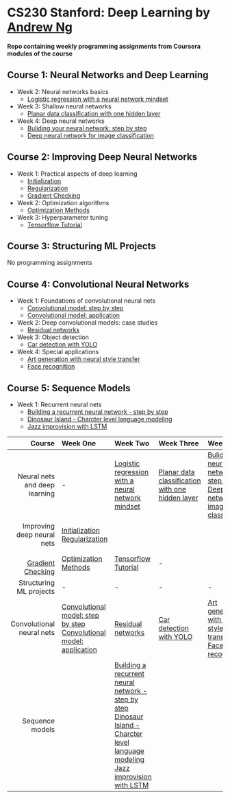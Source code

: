 # CS230 Stanford: Deep Learning by [Andrew Ng](https://www.andrewng.org)
**Repo containing weekly programming assignments from Coursera modules of the course**

## Course 1: Neural Networks and Deep Learning

- Week 2: Neural networks basics
	- [Logistic regression with a neural network mindset](https://github.com/MaryamHashmi/cs230-deep-learning/blob/master/Neural%20Nets%20and%20Deep%20Learning/Logistic_Regression_with_a_Neural_Network_mindset_v6a.ipynb)
- Week 3: Shallow neural networks
	- [Planar data classification with one hidden layer](https://github.com/MaryamHashmi/cs230-deep-learning/blob/master/Neural%20Nets%20and%20Deep%20Learning/Planar_data_classification_with_onehidden_layer_v6c.ipynb)
- Week 4: Deep neural networks
	- [Buliding your neural network: step by step](https://github.com/MaryamHashmi/cs230-deep-learning/blob/master/Neural%20Nets%20and%20Deep%20Learning/Building_your_Deep_Neural_Network_Step_by_Step_v8a.ipynb)
	- [Deep neural network for image classification](https://github.com/MaryamHashmi/cs230-deep-learning/blob/master/Neural%20Nets%20and%20Deep%20Learning/Deep%2BNeural%2BNetwork%2B-%2BApplication%2Bv8.ipynb)	

## Course 2: Improving Deep Neural Networks

- Week 1: Practical aspects of deep learning
	- [Initialization](https://github.com/MaryamHashmi/cs230-deep-learning/blob/master/Improving%20Deep%20Neural%20Nets/Initialization.ipynb)
	- [Regularization](https://github.com/MaryamHashmi/cs230-deep-learning/blob/master/Improving%20Deep%20Neural%20Nets/Regularization_v2a.ipynb)
	- [Gradient Checking](https://github.com/MaryamHashmi/cs230-deep-learning/blob/master/Improving%20Deep%20Neural%20Nets/Gradient%2BChecking%2Bv1.ipynb)
- Week 2: Optimization algorithms
	- [Optimization  Methods](https://github.com/MaryamHashmi/cs230-deep-learning/blob/master/Improving%20Deep%20Neural%20Nets/Optimization_methods_v1b.ipynb)
- Week 3: Hyperparameter tuning
	- [Tensorflow Tutorial](https://github.com/MaryamHashmi/cs230-deep-learning/blob/master/Improving%20Deep%20Neural%20Nets/TensorFlow_Tutorial_v3b.ipynb)

## Course 3: Structuring ML Projects

No programming assignments

## Course 4: Convolutional Neural Networks

- Week 1: Foundations of convolutional neural nets
	- [Convolutional model: step by step](https://github.com/MaryamHashmi/cs230-deep-learning/blob/master/Convolutional%20Neural%20Networks/Convolution_model_Step_by_Step_v2a.ipynb)
	- [Convolutional model: application](https://github.com/MaryamHashmi/cs230-deep-learning/blob/master/Convolutional%20Neural%20Networks/Convolution_model_Application_v1a.ipynb)
- Week 2: Deep convolutional models: case studies
	- [Residual networks](https://github.com/MaryamHashmi/cs230-deep-learning/blob/master/Convolutional%20Neural%20Networks/Residual_Networks_v2a.ipynb)
- Week 3: Object detection
	- [Car detection with YOLO](https://github.com/MaryamHashmi/cs230-deep-learning/blob/master/Convolutional%20Neural%20Networks/Autonomous_driving_application_Car_detection_v3a.ipynb)
- Week 4: Special applications
	- [Art generation with neural style transfer](https://github.com/MaryamHashmi/cs230-deep-learning/blob/master/Convolutional%20Neural%20Networks/Art_Generation_with_Neural_Style_Transfer_v3a.ipynb)
	- [Face recognition](https://github.com/MaryamHashmi/cs230-deep-learning/blob/master/Convolutional%20Neural%20Networks/Face_Recognition_v3a.ipynb)

## Course 5: Sequence Models

- Week 1: Recurrent neural nets
	- [Building a recurrent neural network - step by step](Building_a_Recurrent_Neural_Network_Step_by_Step_v3a.ipynb)
	- [Dinosaur Island - Charcter level language modeling](https://github.com/MaryamHashmi/cs230-deep-learning/blob/master/Sequence%20Models/Dinosaurus_Island_Character_level_language_model_final_v3a.ipynb)
	- [Jazz improvision with LSTM](https://github.com/MaryamHashmi/cs230-deep-learning/blob/master/Sequence%20Models/Improvise_a_Jazz_Solo_with_an_LSTM_Network_v3a.ipynb)





| Course                               | Week One           | Week Two  | Week Three   |  Week Four   |
| -------------:                      |:-------------     | :-----   |  :-----     |  :-----     |  
| Neural nets and deep learning      | - |  [Logistic regression with a neural network mindset](https://github.com/MaryamHashmi/cs230-deep-learning/blob/master/Neural%20Nets%20and%20Deep%20Learning/Logistic_Regression_with_a_Neural_Network_mindset_v6a.ipynb)  | [Planar data classification with one hidden layer](https://github.com/MaryamHashmi/cs230-deep-learning/blob/master/Neural%20Nets%20and%20Deep%20Learning/Planar_data_classification_with_onehidden_layer_v6c.ipynb) |  [Buliding your neural network: step by step](https://github.com/MaryamHashmi/cs230-deep-learning/blob/master/Neural%20Nets%20and%20Deep%20Learning/Building_your_Deep_Neural_Network_Step_by_Step_v8a.ipynb) <br> [Deep neural network for image classification](https://github.com/MaryamHashmi/cs230-deep-learning/blob/master/Neural%20Nets%20and%20Deep%20Learning/Deep%2BNeural%2BNetwork%2B-%2BApplication%2Bv8.ipynb)  |
| Improving deep neural nets      | [Initialization](https://github.com/MaryamHashmi/cs230-deep-learning/blob/master/Improving%20Deep%20Neural%20Nets/Initialization.ipynb) <br> [Regularization](https://github.com/MaryamHashmi/cs230-deep-learning/blob/master/Improving%20Deep%20Neural%20Nets/Regularization_v2a.ipynb)
<br> [Gradient Checking](https://github.com/MaryamHashmi/cs230-deep-learning/blob/master/Improving%20Deep%20Neural%20Nets/Gradient%2BChecking%2Bv1.ipynb)      |   [Optimization  Methods](https://github.com/MaryamHashmi/cs230-deep-learning/blob/master/Improving%20Deep%20Neural%20Nets/Optimization_methods_v1b.ipynb) |[Tensorflow Tutorial](https://github.com/MaryamHashmi/cs230-deep-learning/blob/master/Improving%20Deep%20Neural%20Nets/TensorFlow_Tutorial_v3b.ipynb) | - |
| Structuring ML projects | - | - | - | - |
| Convolutional neural nets | [Convolutional model: step by step](https://github.com/MaryamHashmi/cs230-deep-learning/blob/master/Convolutional%20Neural%20Networks/Convolution_model_Step_by_Step_v2a.ipynb) <br>  [Convolutional model: application](https://github.com/MaryamHashmi/cs230-deep-learning/blob/master/Convolutional%20Neural%20Networks/Convolution_model_Application_v1a.ipynb)     |  [Residual networks](https://github.com/MaryamHashmi/cs230-deep-learning/blob/master/Convolutional%20Neural%20Networks/Residual_Networks_v2a.ipynb)  | [Car detection with YOLO](https://github.com/MaryamHashmi/cs230-deep-learning/blob/master/Convolutional%20Neural%20Networks/Autonomous_driving_application_Car_detection_v3a.ipynb) | [Art generation with neural style transfer](https://github.com/MaryamHashmi/cs230-deep-learning/blob/master/Convolutional%20Neural%20Networks/Art_Generation_with_Neural_Style_Transfer_v3a.ipynb) <br> [Face recognition](https://github.com/MaryamHashmi/cs230-deep-learning/blob/master/Convolutional%20Neural%20Networks/Face_Recognition_v3a.ipynb)|
| Sequence models | |[Building a recurrent neural network - step by step](Building_a_Recurrent_Neural_Network_Step_by_Step_v3a.ipynb) <br> [Dinosaur Island - Charcter level language modeling](https://github.com/MaryamHashmi/cs230-deep-learning/blob/master/Sequence%20Models/Dinosaurus_Island_Character_level_language_model_final_v3a.ipynb) <br> [Jazz improvision with LSTM](https://github.com/MaryamHashmi/cs230-deep-learning/blob/master/Sequence%20Models/Improvise_a_Jazz_Solo_with_an_LSTM_Network_v3a.ipynb)| | |
